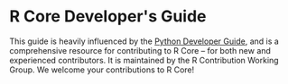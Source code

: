 # R Core Developer's Guide

This guide is heavily influenced by the [Python Developer Guide](https://devguide.python.org/appendix/#basics-for-contributors), and is a comprehensive resource for contributing to R Core – for both new and experienced contributors. It is maintained by the R Contribution Working Group. We welcome your contributions to R Core!

